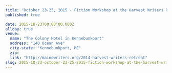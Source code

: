 ```yaml
---
title: "October 23-25, 2015 - Fiction Workshop at the Harvest Writers Retreat"
published: true

date: 2015-10-23T00:00:00.000Z
allday: true
venue: 
  name: "The Colony Hotel in Kennebunkport"
  address: "140 Ocean Ave"
  city-state: "Kennebunkport, ME"
  zip:
  link: "http://mainewriters.org/2014-harvest-writers-retreat"
slug: 2015-10-23-october-23-25-2015-fiction-workshop-at-the-harvest-writers-retreat
---
```


